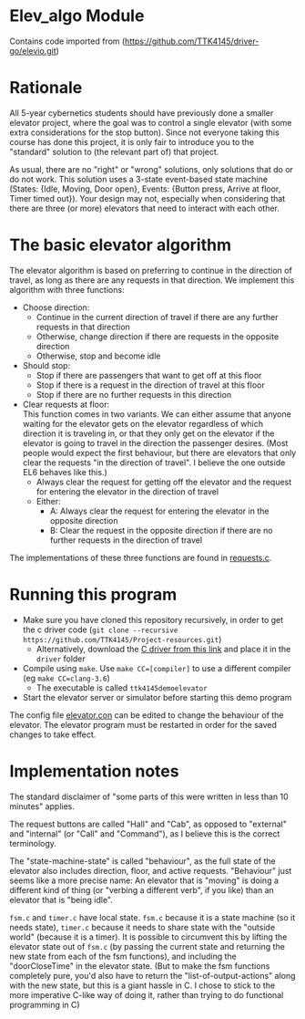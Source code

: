 Elev_algo Module
================
Contains code imported from (https://github.com/TTK4145/driver-go/elevio.git)







Rationale
=========

All 5-year cybernetics students should have previously done a smaller elevator project, where the goal was to control a single elevator (with some extra considerations for the stop button). Since not everyone taking this course has done this project, it is only fair to introduce you to the "standard" solution to (the relevant part of) that project. 

As usual, there are no "right" or "wrong" solutions, only solutions that do or do not work. This solution uses a 3-state event-based state machine (States: {Idle, Moving, Door open}, Events: {Button press, Arrive at floor, Timer timed out}). Your design may not, especially when considering that there are three (or more) elevators that need to interact with each other.


The basic elevator algorithm
============================

The elevator algorithm is based on preferring to continue in the direction of travel, as long as there are any requests in that direction. We implement this algorithm with three functions:
 - Choose direction:
   - Continue in the current direction of travel if there are any further requests in that direction
   - Otherwise, change direction if there are requests in the opposite direction
   - Otherwise, stop and become idle
 - Should stop:
   - Stop if there are passengers that want to get off at this floor
   - Stop if there is a request in the direction of travel at this floor 
   - Stop if there are no further requests in this direction
 - Clear requests at floor:  
   This function comes in two variants. We can either assume that anyone waiting for the elevator gets on the elevator regardless of which direction it is traveling in, or that they only get on the elevator if the elevator is going to travel in the direction the passenger desires. (Most people would expect the first behaviour, but there are elevators that only clear the requests "in the direction of travel". I believe the one outside EL6 behaves like this.)
   - Always clear the request for getting off the elevator and the request for entering the elevator in the direction of travel
   - Either:
     - A: Always clear the request for entering the elevator in the opposite direction
     - B: Clear the request in the opposite direction if there are no further requests in the direction of travel
     
The implementations of these three functions are found in [requests.c](requests.c).


Running this program
====================

 - Make sure you have cloned this repository recursively, in order to get the c driver code (`git clone --recursive https://github.com/TTK4145/Project-resources.git`)
   - Alternatively, download the [C driver from this link](https://github.com/TTK4145/driver-c) and place it in the `driver` folder
 - Compile using `make`. Use `make CC=[compiler]` to use a different compiler (eg `make CC=clang-3.6`)
   - The executable is called `ttk4145demoelevator`
 - Start the elevator server or simulator before starting this demo program

The config file [elevator.con](elevator.con) can be edited to change the behaviour of the elevator. The elevator program must be restarted in order for the saved changes to take effect.


Implementation notes
====================

The standard disclaimer of "some parts of this were written in less than 10 minutes" applies.

The request buttons are called "Hall" and "Cab", as opposed to "external" and "internal" (or "Call" and "Command"), as I believe this is the correct terminology.

The "state-machine-state" is called "behaviour", as the full state of the elevator also includes direction, floor, and active requests. "Behaviour" just seems like a more precise name: An elevator that is "moving" is doing a different kind of thing (or "verbing a different verb", if you like) than an elevator that is "being idle".

`fsm.c` and `timer.c` have local state. `fsm.c` because it is a state machine (so it needs state), `timer.c` because it needs to share state with the "outside world" (because it is a timer). It is possible to circumvent this by lifting the elevator state out of `fsm.c` (by passing the current state and returning the new state from each of the fsm functions), and including the "doorCloseTime" in the elevator state. (But to make the fsm functions completely pure, you'd also have to return the "list-of-output-actions" along with the new state, but this is a giant hassle in C. I chose to stick to the more imperative C-like way of doing it, rather than trying to do functional programming in C)

